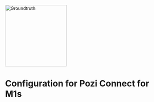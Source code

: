 <img src="http://i.imgur.com/TLMFPUa.png" alt="Groundtruth" width="200">

# Configuration for Pozi Connect for M1s


